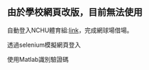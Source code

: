 ## 由於學校網頁改版，目前無法使用

自動登入NCHU體育組:[link](https://pe.nchu.edu.tw/news.php)，完成網球場借場。

透過selenium模擬網頁登入

使用Matlab識別驗證碼
